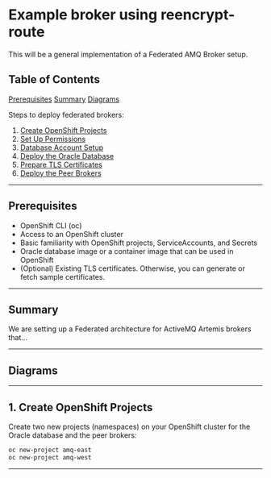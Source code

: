 # Example broker using reencrypt-route

This will be a general implementation of a Federated AMQ Broker setup.

## Table of Contents

   [Prerequisites](#prerequisites)
   [Summary](#summary)
   [Diagrams](#diagrams)

Steps to deploy federated brokers:

1. [Create OpenShift Projects](#1-create-openshift-projects)  
2. [Set Up Permissions](#2-setup-oracle-permissions)  
3. [Database Account Setup](#3-database-setup)  
4. [Deploy the Oracle Database](#4-deploy-the-oracle-database)   
5. [Prepare TLS Certificates](#5-certs)  
6. [Deploy the Peer Brokers](#6-deploying-the-peer-brokers)    

---

## Prerequisites

- OpenShift CLI (oc)  
- Access to an OpenShift cluster  
- Basic familiarity with OpenShift projects, ServiceAccounts, and Secrets  
- Oracle database image or a container image that can be used in OpenShift  
- (Optional) Existing TLS certificates. Otherwise, you can generate or fetch sample certificates.  

---


## Summary

We are setting up a Federated architecture for ActiveMQ Artemis brokers that...

---

## Diagrams



---

## 1. Create OpenShift Projects

Create two new projects (namespaces) on your OpenShift cluster for the Oracle database and the peer brokers:

```bash
oc new-project amq-east
oc new-project amq-west
```

---

